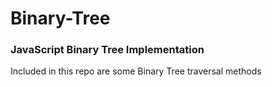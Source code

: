 # Binary-Tree
### JavaScript Binary Tree Implementation

Included in this repo are some Binary Tree traversal methods 
